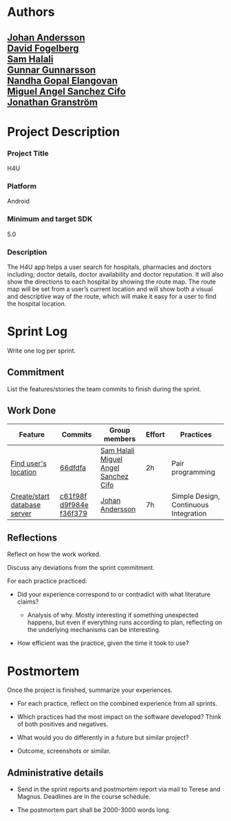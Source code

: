 
# Authors
[Johan Andersson](https://github.com/lol2kpe/) \
[David Fogelberg](https://github.com/davve94)\
[Sam Halali](https://github.com/samhal)\
[Gunnar Gunnarsson](https://github.com/GunnarGunnarsson)\
[Nandha Gopal Elangovan](https://github.com/nandhujit)\
[Miguel Angel Sanchez Cifo](https://github.com/goma12345)\
[Jonathan Granström](https://github.com/juntski)
---


# Project Description
### Project  Title
H4U

### Platform
Android
### Minimum and target SDK
5.0

### Description

The H4U app helps a user search for hospitals, pharmacies and doctors including; doctor details, doctor availability and doctor reputation. It will also show the directions to each hospital by showing the route map. The route map will be set from a user’s current location and will show both a visual and descriptive way of the route, which will make it easy for a user to find the hospital location.

# Sprint Log
Write one log per sprint.

## Commitment
List the features/stories the team commits to finish during the sprint.

## Work Done

Feature | Commits  | Group members | Effort | Practices
----------------|----------------|----------------|----------------|----------------
[Find user's location](https://github.com/lol2kpe/EDA397_Team3/issues/17) | [66dfdfa](https://github.com/lol2kpe/EDA397_Team3/commit/66dfdfaca710b806abd273740193d9d2314659e7) | [Sam Halali](https://github.com/samhal)<br> [Miguel Angel Sanchez Cifo](https://github.com/goma12345) | 2h | Pair programming
[Create/start database server](https://github.com/lol2kpe/EDA397_Team3/issues/26) | [c61f98f](https://github.com/lol2kpe/EDA397_Team3/commit/c61f98f2ebdb7bc21d6ce67038241ce2d37bbc53) [d9f984e](https://github.com/lol2kpe/EDA397_Team3/commit/d9f984ede6a61d9ec0dff35d8623c8773bce9f60) [f36f379](https://github.com/lol2kpe/EDA397_Team3/commit/f36f37928e486828a5f7420625c773fe564ac061) | [Johan Andersson](https://github.com/lol2kpe/) | 7h | Simple Design, Continuous Integration


## Reflections
Reflect on how the work worked.

Discuss any deviations from the sprint commitment.

For each practice practiced:

- Did your experience correspond to or contradict with what literature claims?

    - Analysis of why. Mostly interesting if something unexpected happens, but even
      if everything runs according to plan, reflecting on the underlying mechanisms
      can be interesting.

- How efficient was the practice, given the time it took to use?



# Postmortem
Once the project is finished, summarize your experiences.

- For each practice, reflect on the combined experience from all sprints.

- Which practices had the most impact on the software developed?
  Think of both positives and negatives.

- What would you do differently in a future but similar project?

- Outcome, screenshots or similar.

## Administrative details

- Send in the sprint reports and postmortem report via mail
  to Terese and Magnus. Deadlines are in the course schedule.

- The postmortem part shall be 2000-3000 words long.
